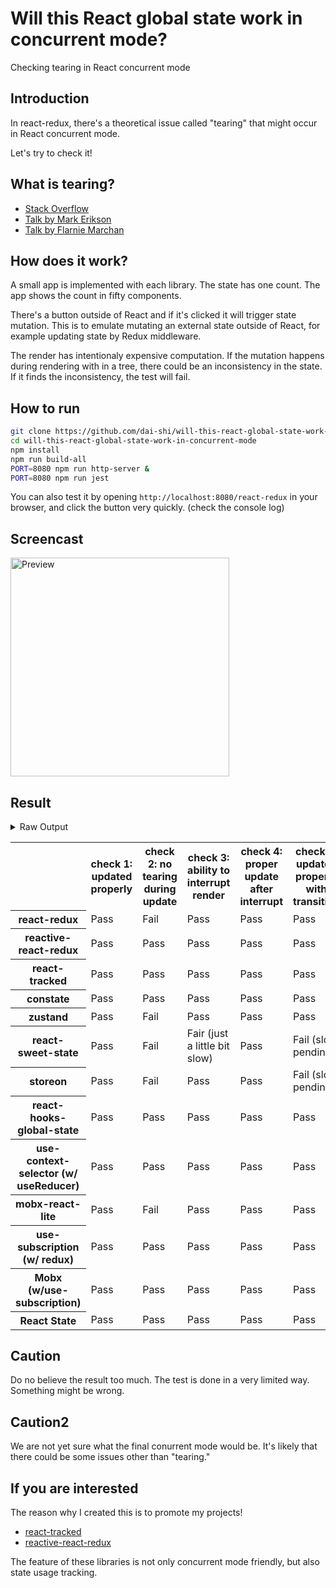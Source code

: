 # Will this React global state work in concurrent mode?

Checking tearing in React concurrent mode

## Introduction

In react-redux, there's a theoretical issue called "tearing"
that might occur in React concurrent mode.

Let's try to check it!

## What is tearing?

- [Stack Overflow](https://stackoverflow.com/questions/54891675/what-is-tearing-in-the-context-of-the-react-redux)
- [Talk by Mark Erikson](https://www.youtube.com/watch?v=yOZ4Ml9LlWE&t=933s)
- [Talk by Flarnie Marchan](https://www.youtube.com/watch?v=V1Ly-8Z1wQA&t=1079s)

## How does it work?

A small app is implemented with each library.
The state has one count.
The app shows the count in fifty components.

There's a button outside of React and
if it's clicked it will trigger state mutation.
This is to emulate mutating an external state outside of React,
for example updating state by Redux middleware.

The render has intentionaly expensive computation.
If the mutation happens during rendering with in a tree,
there could be an inconsistency in the state.
If it finds the inconsistency, the test will fail.

## How to run

```bash
git clone https://github.com/dai-shi/will-this-react-global-state-work-in-concurrent-mode.git
cd will-this-react-global-state-work-in-concurrent-mode
npm install
npm run build-all
PORT=8080 npm run http-server &
PORT=8080 npm run jest
```

You can also test it by opening `http://localhost:8080/react-redux`
in your browser, and click the button very quickly. (check the console log)

## Screencast

<img src="https://user-images.githubusercontent.com/490574/61502196-ce109200-aa0d-11e9-9efc-6203545d367c.gif" alt="Preview" width="350" />

## Result

<details>
<summary>Raw Output</summary>

```
  react-redux
    check with events from outside
      ✓ check 1: updated properly (3201ms)
      ✕ check 2: no tearing during update (23ms)
      ✓ check 3: ability to interrupt render
      ✓ check 4: proper update after interrupt (1387ms)
    check with useTransaction
      ✓ check 5: updated properly with transition (2527ms)
      ✕ check 6: no tearing with transition (2ms)
      ✕ check 7: proper branching with transition (5444ms)
  reactive-react-redux
    check with events from outside
      ✓ check 1: updated properly (3169ms)
      ✓ check 2: no tearing during update (1ms)
      ✓ check 3: ability to interrupt render
      ✓ check 4: proper update after interrupt (1179ms)
    check with useTransaction
      ✓ check 5: updated properly with transition (2462ms)
      ✓ check 6: no tearing with transition (1ms)
      ✕ check 7: proper branching with transition (7450ms)
  react-tracked
    check with events from outside
      ✓ check 1: updated properly (7851ms)
      ✓ check 2: no tearing during update (1ms)
      ✓ check 3: ability to interrupt render
      ✓ check 4: proper update after interrupt (2323ms)
    check with useTransaction
      ✓ check 5: updated properly with transition (3531ms)
      ✓ check 6: no tearing with transition (1ms)
      ✓ check 7: proper branching with transition (3584ms)
  constate
    check with events from outside
      ✓ check 1: updated properly (8586ms)
      ✓ check 2: no tearing during update (1ms)
      ✓ check 3: ability to interrupt render
      ✓ check 4: proper update after interrupt (2325ms)
    check with useTransaction
      ✓ check 5: updated properly with transition (4671ms)
      ✓ check 6: no tearing with transition (1ms)
      ✓ check 7: proper branching with transition (4533ms)
  zustand
    check with events from outside
      ✓ check 1: updated properly (3181ms)
      ✕ check 2: no tearing during update (21ms)
      ✓ check 3: ability to interrupt render
      ✓ check 4: proper update after interrupt (1413ms)
    check with useTransaction
      ✓ check 5: updated properly with transition (2544ms)
      ✕ check 6: no tearing with transition (2ms)
      ✕ check 7: proper branching with transition (5426ms)
  react-sweet-state
    check with events from outside
      ✓ check 1: updated properly (11104ms)
      ✕ check 2: no tearing during update (1ms)
      ✕ check 3: ability to interrupt render
      ✓ check 4: proper update after interrupt (2344ms)
    check with useTransaction
      ✕ check 5: updated properly with transition (3968ms)
      ✕ check 6: no tearing with transition (37ms)
      ✕ check 7: proper branching with transition (8684ms)
  storeon
    check with events from outside
      ✓ check 1: updated properly (3152ms)
      ✕ check 2: no tearing during update (21ms)
      ✓ check 3: ability to interrupt render
      ✓ check 4: proper update after interrupt (1438ms)
    check with useTransaction
      ✕ check 5: updated properly with transition (2658ms)
      ✓ check 6: no tearing with transition (19ms)
      ✕ check 7: proper branching with transition (7419ms)
  react-hooks-global-state
    check with events from outside
      ✓ check 1: updated properly (8612ms)
      ✓ check 2: no tearing during update (1ms)
      ✓ check 3: ability to interrupt render
      ✓ check 4: proper update after interrupt (1099ms)
    check with useTransaction
      ✓ check 5: updated properly with transition (3500ms)
      ✓ check 6: no tearing with transition (1ms)
      ✕ check 7: proper branching with transition (7335ms)
  use-context-selector
    check with events from outside
      ✓ check 1: updated properly (8620ms)
      ✓ check 2: no tearing during update (2ms)
      ✓ check 3: ability to interrupt render
      ✓ check 4: proper update after interrupt (2380ms)
    check with useTransaction
      ✓ check 5: updated properly with transition (3532ms)
      ✓ check 6: no tearing with transition (2ms)
      ✓ check 7: proper branching with transition (2693ms)
  mobx-react-lite
    check with events from outside
      ✓ check 1: updated properly (2836ms)
      ✕ check 2: no tearing during update (1ms)
      ✓ check 3: ability to interrupt render (1ms)
      ✓ check 4: proper update after interrupt (1247ms)
    check with useTransaction
      ✓ check 5: updated properly with transition (2629ms)
      ✕ check 6: no tearing with transition (2ms)
      ✕ check 7: proper branching with transition (5583ms)
  mobx-use-sub
    check with events from outside
      ✓ check 1: updated properly (8644ms)
      ✓ check 2: no tearing during update (1ms)
      ✓ check 3: ability to interrupt render (1ms)
      ✓ check 4: proper update after interrupt (1145ms)
    check with useTransaction
      ✓ check 5: updated properly with transition (3528ms)
      ✓ check 6: no tearing with transition (2ms)
      ✕ check 7: proper branching with transition (6437ms)
  use-subscription
    check with events from outside
      ✓ check 1: updated properly (8579ms)
      ✓ check 2: no tearing during update (1ms)
      ✓ check 3: ability to interrupt render
      ✓ check 4: proper update after interrupt (2440ms)
    check with useTransaction
      ✓ check 5: updated properly with transition (4536ms)
      ✓ check 6: no tearing with transition (1ms)
      ✕ check 7: proper branching with transition (7426ms)
  react-state
    check with events from outside
      ✓ check 1: updated properly (8118ms)
      ✓ check 2: no tearing during update (1ms)
      ✓ check 3: ability to interrupt render
      ✓ check 4: proper update after interrupt (2141ms)
    check with useTransaction
      ✓ check 5: updated properly with transition (3417ms)
      ✓ check 6: no tearing with transition (1ms)
      ✓ check 7: proper branching with transition (2435ms)
```

</details>

<table>
  <tr>
    <th></th>
    <th>check 1: updated properly</th>
    <th>check 2: no tearing during update</th>
    <th>check 3: ability to interrupt render</th>
    <th>check 4: proper update after interrupt</th>
    <th>check 5: updated properly with transition</th>
    <th>check 6: no tearing with transition</th>
    <th>check 7: proper branching with transition</th>
  </tr>

  <tr>
    <th>react-redux</th>
    <td>Pass</td>
    <td>Fail</td>
    <td>Pass</td>
    <td>Pass</td>
    <td>Pass</td>
    <td>Fail</td>
    <td>Fail</td>
  </tr>

  <tr>
    <th>reactive-react-redux</th>
    <td>Pass</td>
    <td>Pass</td>
    <td>Pass</td>
    <td>Pass</td>
    <td>Pass</td>
    <td>Pass</td>
    <td>Fail</td>
  </tr>

  </tr>
    <th>react-tracked</th>
    <td>Pass</td>
    <td>Pass</td>
    <td>Pass</td>
    <td>Pass</td>
    <td>Pass</td>
    <td>Pass</td>
    <td>Pass</td>
  </tr>

  </tr>
    <th>constate</th>
    <td>Pass</td>
    <td>Pass</td>
    <td>Pass</td>
    <td>Pass</td>
    <td>Pass</td>
    <td>Pass</td>
    <td>Pass</td>
  </tr>

  </tr>
    <th>zustand</th>
    <td>Pass</td>
    <td>Fail</td>
    <td>Pass</td>
    <td>Pass</td>
    <td>Pass</td>
    <td>Fail</td>
    <td>Fail</td>
  </tr>

  </tr>
    <th>react-sweet-state</th>
    <td>Pass</td>
    <td>Fail</td>
    <td>Fair (just a little bit slow)</td>
    <td>Pass</td>
    <td>Fail (slow pending)</td>
    <td>Fail</td>
    <td>Fail</td>
  </tr>

  </tr>
    <th>storeon</th>
    <td>Pass</td>
    <td>Fail</td>
    <td>Pass</td>
    <td>Pass</td>
    <td>Fail (slow pending)</td>
    <td>Pass</td>
    <td>Fail</td>
  </tr>

  </tr>
    <th>react-hooks-global-state</th>
    <td>Pass</td>
    <td>Pass</td>
    <td>Pass</td>
    <td>Pass</td>
    <td>Pass</td>
    <td>Pass</td>
    <td>Fail</td>
  </tr>

  </tr>
    <th>use-context-selector (w/ useReducer)</th>
    <td>Pass</td>
    <td>Pass</td>
    <td>Pass</td>
    <td>Pass</td>
    <td>Pass</td>
    <td>Pass</td>
    <td>Pass</td>
  </tr>

  </tr>
    <th>mobx-react-lite</th>
    <td>Pass</td>
    <td>Fail</td>
    <td>Pass</td>
    <td>Pass</td>
    <td>Pass</td>
    <td>Fail</td>
    <td>Fail</td>
  </tr>

  </tr>
    <th>use-subscription (w/ redux)</th>
    <td>Pass</td>
    <td>Pass</td>
    <td>Pass</td>
    <td>Pass</td>
    <td>Pass</td>
    <td>Pass</td>
    <td>Fail</td>
  </tr>

  <tr>
    <th>Mobx (w/use-subscription)</th>
    <td>Pass</td>
    <td>Pass</td>
    <td>Pass</td>
    <td>Pass</td>
    <td>Pass</td>
    <td>Pass</td>
    <td>Fail</td>
  </tr>
  <tr>
    <th>React State</th>
    <td>Pass</td>
    <td>Pass</td>
    <td>Pass</td>
    <td>Pass</td>
    <td>Pass</td>
    <td>Pass</td>
    <td>Pass</td>
  </tr>
</table>

## Caution

Do no believe the result too much.
The test is done in a very limited way.
Something might be wrong.

## Caution2

We are not yet sure what the final conurrent mode would be.
It's likely that there could be some issues other than "tearing."

## If you are interested

The reason why I created this is to promote my projects!

- [react-tracked](https://github.com/dai-shi/react-tracked)
- [reactive-react-redux](https://github.com/dai-shi/reactive-react-redux)

The feature of these libraries is not only concurrent mode friendly,
but also state usage tracking.
